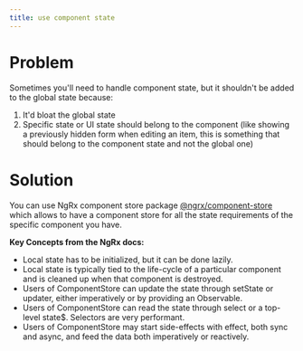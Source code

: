```yaml
---
title: use component state
---
```


# Problem

Sometimes you'll need to handle component state, but it shouldn't be added to the global state because:
1) It'd bloat the global state
2) Specific state or UI state should belong to the component (like showing a previously hidden form when editing an item, this is something that should belong to the component state and not the global one)

# Solution

You can use NgRx component store package [@ngrx/component-store](https://ngrx.io/guide/component-store) which allows to have a component store for all the state requirements of the specific component you have.

**Key Concepts from the NgRx docs:**

- Local state has to be initialized, but it can be done lazily.
- Local state is typically tied to the life-cycle of a particular component and is cleaned up when that component is destroyed.
- Users of ComponentStore can update the state through setState or updater, either imperatively or by providing an Observable.
- Users of ComponentStore can read the state through select or a top-level state$. Selectors are very performant.
- Users of ComponentStore may start side-effects with effect, both sync and async, and feed the data both imperatively or reactively.
